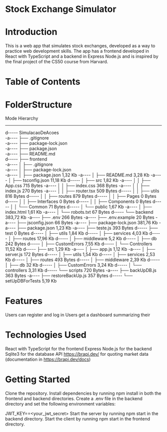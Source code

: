 # Stock Exchange Simulator
# Introduction
This is a web app that simulates stock exchanges, developed as a way to practice web development skills. The app has a frontend developed in React with TypeScript and a backend in Express Node.js and is inspired by the final project of the CS50 course from Harvard.

# Table of Contents

# FolderStructure
<!-- Get-PSTree -Exclude *node_modules > ..\dir_tree.txt -->
<!-- Abre o aqruivo, edita retirando tamanhos e mode, colar aqui -->
Mode   Hierarchy                          
----   ---------                        
d----- SimulacaoDeAcoes                 
-a---- ├── .gitignore                   
-a---- ├── package-lock.json            
-a---- ├── package.json                 
-a---- ├── README.md                     
d----- ├── frontend                      
-a---- │   ├── .gitignore              
-a---- │   ├── package-lock.json         
-a---- │   ├── package.json              1,32 Kb
-a---- │   ├── README.md                 3,28 Kb
-a---- │   ├── tsconfig.json            11,18 Kb
d----- │   ├── src                       1,82 Kb
-a---- │   │   ├── App.css             715 Bytes
-a---- │   │   ├── index.css           368 Bytes
-a---- │   │   ├── index.js            270 Bytes
-a---- │   │   ├── router.tsx          509 Bytes
d----- │   │   ├── utils               816 Bytes
d----- │   │   ├── routes              879 Bytes
d----- │   │   ├── Pages                 0 Bytes
d----- │   │   ├── Interfaces            0 Bytes
d----- │   │   ├── Components            0 Bytes
d----- │   │   └── Common               71 Bytes
d----- │   └── public                    1,67 Kb
-a---- │       ├── index.html            1,61 Kb
-a---- │       └── robots.txt           67 Bytes
d----- └── backend                     383,72 Kb
-a----     ├── .env                    266 Bytes
-a----     ├── .env.example             20 Bytes
-a----     ├── jsconfig.json            66 Bytes
-a----     ├── package-lock.json       381,76 Kb
-a----     ├── package.json              1,23 Kb
-a----     ├── teste.js                393 Bytes
d-----     ├── test                      0 Bytes
d-----     │   ├── utils                 1,84 Kb
d-----     │   ├── services              4,03 Kb
d-----     │   ├── routes               17,96 Kb
d-----     │   ├── middleware             5,2 Kb
d-----     │   ├── db                  242 Bytes
d-----     │   ├── CustomErrors          7,55 Kb
d-----     │   └── Controllers          11,52 Kb
d-----     ├── src                       1,29 Kb
-a----     │   ├── app.js                1,12 Kb
-a----     │   ├── server.js           172 Bytes
d-----     │   ├── utils                 1,54 Kb
d-----     │   ├── services              2,53 Kb
d-----     │   ├── routes              493 Bytes
d-----     │   ├── middleware            2,39 Kb
d-----     │   ├── db                      32 Kb
d-----     │   ├── CustomErrors          3,24 Kb
d-----     │   └── controllers           3,31 Kb
d-----     └── scripts                 720 Bytes
-a----         ├── backUpDB.js         363 Bytes
-a----         ├── restoreBackUp.js    357 Bytes
d-----         └── setUpDBForTests       5,19 Kb

# Features
Users can register and log in
Users get a dashboard summarizing their
<!-- Users can buy and sell stocks -->
<!-- Users can view their transaction history -->
<!-- Users can view stock prices in real-time -->

# Technologies Used
React with TypeScript for the frontend
Express Node.js for the backend
Sqlite3 for the database
API https://brapi.dev/ for quoting market data (documentation in https://brapi.dev/docs)
<!-- WebSocket for real-time updates -->

# Getting Started
Clone the repository.
Install dependencies by running npm install in both the frontend and backend directories.
Create a .env file in the backend directory and set the following environment variables:
<!-- makefile
Copy code -->
JWT_KEY==<your_jwt_secret>
Start the server by running npm start in the backend directory.
Start the client by running npm start in the frontend directory.

<!-- Demo
[Add a demo video or link to the deployed app here] -->

<!-- Contact
[Add contact information here] -->